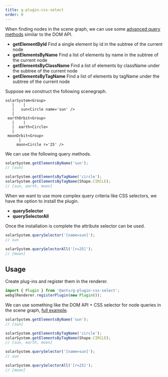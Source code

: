 ```yaml
---
title: g-plugin-css-select
order: 0
---
```


When finding nodes in the scene graph, we can use some [advanced query methods](/en/api/basic/display-object#advanced-query) similar to the DOM API.

- **getElementById** Find a single element by id in the subtree of the current node
- **getElementsByName** Find a list of elements by name in the subtree of the current node
- **getElementsByClassName** Find a list of elements by className under the subtree of the current node
- **getElementsByTagName** Find a list of elements by tagName under the subtree of the current node

Suppose we construct the following scenegraph.

```
solarSystem<Group>
   |    |
   |   sun<Circle name='sun' />
   |
 earthOrbit<Group>
   |    |
   |  earth<Circle>
   |
 moonOrbit<Group>
      |
     moon<Circle r='25' />
```

We can use the following query methods.

```javascript
solarSystem.getElementsByName('sun');
// [sun]

solarSystem.getElementsByTagName('circle');
solarSystem.getElementsByTagName(Shape.CIRCLE);
// [sun, earth, moon]
```

When we want to use more complex query criteria like CSS selectors, we have the option to install the plugin.

- **querySelector**
- **querySelectorAll**

Once the installation is complete the attribute selector can be used.

```js
solarSystem.querySelector('[name=sun]');
// sun

solarSystem.querySelectorAll('[r=25]');
// [moon]
```

## Usage

Create plug-ins and register them in the renderer.

```js
import { Plugin } from '@antv/g-plugin-css-select';
webglRenderer.registerPlugin(new Plugin());
```

We can use something like the DOM API + CSS selector for node queries in the scene graph, [full example](/en/examples/plugins/css-select/#css-select).

```javascript
solarSystem.getElementsByName('sun');
// [sun]

solarSystem.getElementsByTagName('circle');
solarSystem.getElementsByTagName(Shape.CIRCLE);
// [sun, earth, moon]

solarSystem.querySelector('[name=sun]');
// sun

solarSystem.querySelectorAll('[r=25]');
// [moon]
```

<!-- <playground path='examples/plugins/demo/css-select.js' rid='container'></playground> -->

